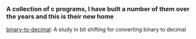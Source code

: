### A collection of c programs, I have built a number of them over the years and this is their new home

[binary-to-decimal](./binary-to-decimal):  A study in bit shifting for converting binary to decimal
